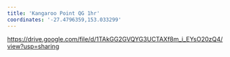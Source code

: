 ```yaml
---
title: 'Kangaroo Point QG 1hr'
coordinates: '-27.4796359,153.033299'
---
```

https://drive.google.com/file/d/1TAkGG2GVQYG3UCTAXf8m_i_EYsO20zQ4/view?usp=sharing
